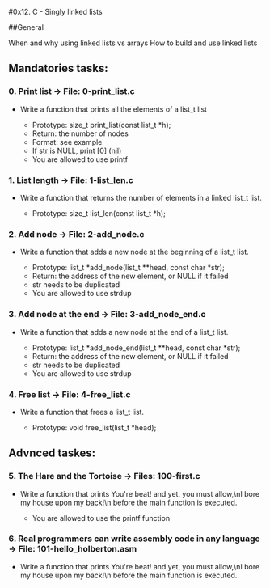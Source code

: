 #0x12. C - Singly linked lists

##General

When and why using linked lists vs arrays
How to build and use linked lists


## Mandatories tasks:


### 0. Print list -> File: 0-print_list.c


* Write a function that prints all the elements of a list_t list

  - Prototype: size_t print_list(const list_t *h);
  - Return: the number of nodes
  - Format: see example
  - If str is NULL, print [0] (nil)
  - You are allowed to use printf


### 1. List length -> File: 1-list_len.c


* Write a function that returns the number of elements in a linked list_t list.

  - Prototype: size_t list_len(const list_t *h);


### 2. Add node -> File: 2-add_node.c

* Write a function that adds a new node at the beginning of a list_t list.

  - Prototype: list_t *add_node(list_t **head, const char *str);
  - Return: the address of the new element, or NULL if it failed
  - str needs to be duplicated
  - You are allowed to use strdup


### 3. Add node at the end -> File: 3-add_node_end.c

* Write a function that adds a new node at the end of a list_t list.

  - Prototype: list_t *add_node_end(list_t **head, const char *str);
  - Return: the address of the new element, or NULL if it failed
  - str needs to be duplicated
  - You are allowed to use strdup


### 4. Free list -> File: 4-free_list.c

* Write a function that frees a list_t list.

  - Prototype: void free_list(list_t *head);



## Advnced taskes:


### 5. The Hare and the Tortoise -> Files: 100-first.c

* Write a function that prints You're beat! and yet, you must allow,\nI bore my house upon my back!\n before the main function is executed.

  - You are allowed to use the printf function


### 6. Real programmers can write assembly code in any language -> File: 101-hello_holberton.asm

* Write a function that prints You're beat! and yet, you must allow,\nI bore my house upon my back!\n before the main function is executed.

